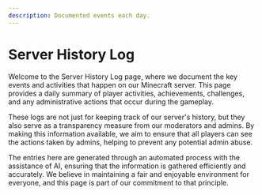 ```yaml
---
description: Documented events each day.
---
```


# Server History Log

Welcome to the Server History Log page, where we document the key events and activities that happen on our Minecraft server. This page provides a daily summary of player activities, achievements, challenges, and any administrative actions that occur during the gameplay.

These logs are not just for keeping track of our server's history, but they also serve as a transparency measure from our moderators and admins. By making this information available, we aim to ensure that all players can see the actions taken by admins, helping to prevent any potential admin abuse.

The entries here are generated through an automated process with the assistance of AI, ensuring that the information is gathered efficiently and accurately. We believe in maintaining a fair and enjoyable environment for everyone, and this page is part of our commitment to that principle.
